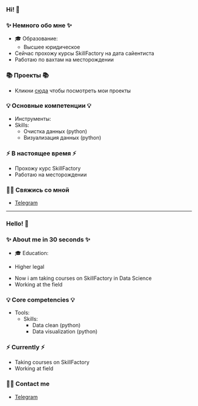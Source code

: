 ### Hi! 👋

### ✨ Немного обо мне ✨ 
* 🎓 Образование:
  - Высшее юридическое
* Сейчас прохожу курсы SkillFactory на дата сайентиста
*  Работаю по вахтам на месторождении

### 📚 Проекты 📚

* Кликни [сюда](https://github.com/step4k777/First) чтобы посмотреть мои проекты

### 💡 Основные компетенции 💡
- Инструменты: 
- Skills: 
    * Очистка данных (python)
    * Визуализация данных (python)

### ⚡️ В настоящее время ⚡️
- Прохожу курс SkillFactory
- Работаю на месторождении

### 🙌🏻 Свяжись со мной
- [Telegram](step4k97)

---

### Hello! 👋

### ✨ About me in 30 seconds ✨ 
* 🎓 Education:
 - Higher legal
* Now i am taking courses on SkillFactory in Data Science
* Working at the field

### 💡 Core competencies 💡
- Tools: 
  - Skills:
    * Data clean (python)
    * Data visualization (python)
    


### ⚡️ Currently ⚡️
- Taking courses on SkillFactory
- Working at field

### 🙌🏻 Contact me
- [Telegram](step4k97)
